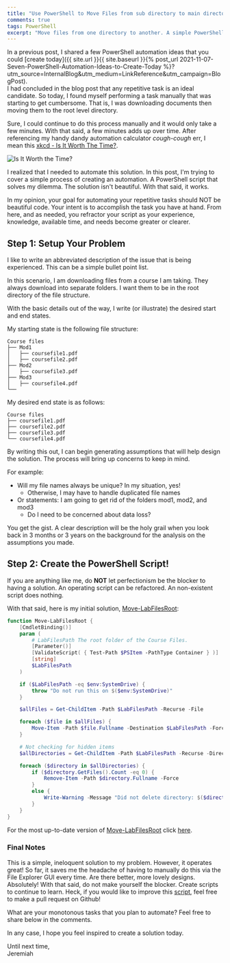 ```yaml
---
title: "Use PowerShell to Move Files from sub directory to main directory"
comments: true
tags: PowerShell
excerpt: "Move files from one directory to another. A simple PowerShell script to save time from a manual process."
---
```

In a previous post, I shared a few PowerShell automation ideas that you could [create today]({{ site.url }}{{ site.baseurl }}{% post_url 2021-11-07-Seven-PowerShell-Automation-Ideas-to-Create-Today %}?utm_source=InternalBlog&utm_medium=LinkReference&utm_campaign=BlogPost).  
I had concluded in the blog post that any repetitive task is an ideal candidate. 
So today, I found myself performing a task manually that was starting to get cumbersome. 
That is, I was downloading documents then moving them to the root level directory.  

Sure, I could continue to do this process manually and it would only take a few minutes. With that said, a few minutes adds up
over time. After referencing my handy dandy automation calculator *cough*-*cough* err, I mean this [xkcd - Is It Worth The Time?](https://xkcd.com/1205/). 

![Is It Worth the Time?](https://imgs.xkcd.com/comics/is_it_worth_the_time.png)

I realized that I needed to automate this solution. In this post, I'm trying to cover a simple process of creating an automation. 
A PowerShell script that solves my dilemma. The solution isn't beautiful. With that said, it works.  

In my opinion, your goal for automating your repetitive tasks should NOT be beautiful code. Your intent is to accomplish the task you have 
at hand. From here, and as needed, you refractor your script as your experience, knowledge, available time, and needs become greater or clearer.  

## Step 1: Setup Your Problem  
I like to write an abbreviated description of the issue that is being experienced. This can be a simple bullet point list. 

In this scenario, I am downloading files from a course I am taking. They always download into separate folders. I want them to be in the root directory
of the file structure. 

With the basic details out of the way, I write (or illustrate) the desired start and end states. 

My starting state is the following file structure:  
```
Course files
├── Mod1 
│   ├── coursefile1.pdf
│   ├── coursefile2.pdf
├── Mod2 
│   ├── coursefile3.pdf
├── Mod3
│   ├── coursefile4.pdf
└── 
``` 
My desired end state is as follows:  
```
Course files
├── coursefile1.pdf 
├── coursefile2.pdf 
├── coursefile3.pdf
└── coursefile4.pdf
```
By writing this out, I can begin generating assumptions that will help design the solution. The process will bring up concerns to keep in mind.

For example: 
* Will my file names always be unique? In my situation, yes!  
    * Otherwise, I may have to handle duplicated file names    
* Or statements: I am going to get rid of the folders mod1, mod2, and mod3  
    * Do I need to be concerned about data loss?  

You get the gist. A clear description will be the holy grail when you look back in 3 months or 3 years on the background for the analysis 
on the assumptions you made.  

## Step 2: Create the PowerShell Script! 
If you are anything like me, do **NOT** let perfectionism be the blocker to having a solution. An operating script 
can be refactored. An non-existent script does nothing. 

With that said, here is my initial solution, [Move-LabFilesRoot](https://github.com/jstrong013/PublicScripts/blob/c86b737529ef9f78f91338290b3eb8e4f43addb6/Move-LabFilesRoot.ps1#L1-L63):  

```powershell
function Move-LabFilesRoot {
    [CmdletBinding()]
    param (
        # LabFilesPath The root folder of the Course Files.
        [Parameter()]
        [ValidateScript( { Test-Path $PSItem -PathType Container } )]
        [string]
        $LabFilesPath
    )

    if ($LabFilesPath -eq $env:SystemDrive) {
        throw "Do not run this on $($env:SystemDrive)"
    }

    $allFiles = Get-ChildItem -Path $LabFilesPath -Recurse -File

    foreach ($file in $allFiles) {
        Move-Item -Path $file.Fullname -Destination $LabFilesPath -Force
    }

    # Not checking for hidden items 
    $allDirectories = Get-ChildItem -Path $LabFilesPath -Recurse -Directory  

    foreach ($directory in $allDirectories) {
        if ($directory.GetFiles().Count -eq 0) {
            Remove-Item -Path $directory.Fullname -Force 
        }
        else {
            Write-Warning -Message "Did not delete directory: $($directory.Name). Contents may still exist in directory."
        }
    }
}
```  

For the most up-to-date version of [Move-LabFilesRoot](https://github.com/jstrong013/PublicScripts/blob/main/Move-LabFilesRoot.ps1) click [here](https://github.com/jstrong013/PublicScripts/blob/main/Move-LabFilesRoot.ps1). 

### Final Notes 
This is a simple, ineloquent solution to my problem. However, it operates great! So far, it saves me the headache of having to manually do
this via the File Explorer GUI every time. Are there better, more lovely designs. Absolutely! 
With that said, do not make yourself the blocker. Create scripts to 
continue to learn. Heck, if you would like to improve this [script](https://github.com/jstrong013/PublicScripts/blob/main/Move-LabFilesRoot.ps1), feel free to make a pull request on Github!  

What are your monotonous tasks that you plan to automate? Feel free to share below in the comments.  

In any case, I hope you feel inspired to create a solution today.  

Until next time,  
Jeremiah  